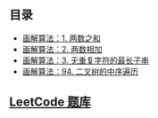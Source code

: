 ## 目录
* [画解算法：1. 两数之和](1.%20two-sum.md)
* [画解算法：2. 两数相加](2.%20add-two-numbers.md)
* [画解算法：3. 无重复字符的最长子串](3.%20long-substring-without-repeating-character.md)
* [画解算法：94. 二叉树的中序遍历](94.%20binary-tree-inoder-traversal.md)
## [LeetCode 题库](https://leetcode-cn.com/problemset/all/)
